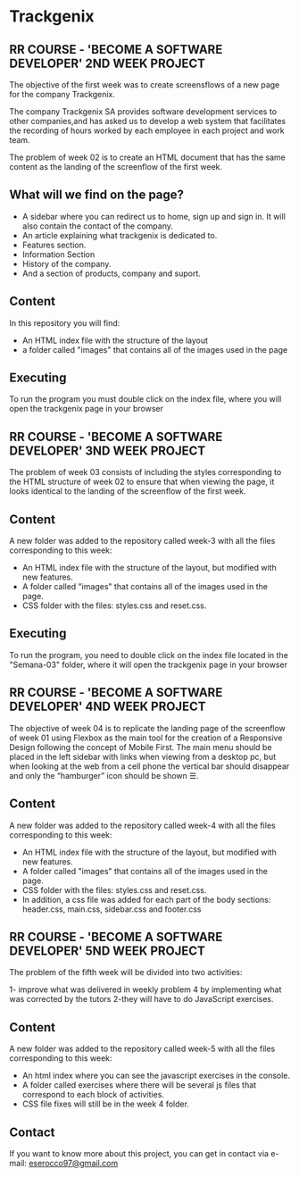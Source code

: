 # Trackgenix
## RR COURSE - 'BECOME A SOFTWARE DEVELOPER' 2ND WEEK PROJECT

The objective of the first week was to create screensflows of a new page for the company Trackgenix.

The company Trackgenix SA provides software development services to other companies,and has asked us to develop a web system that facilitates the recording of hours worked by each employee in each project and work team.

The problem of week 02 is to create an HTML document that has the same content as the landing of the screenflow of the first week.

## What will we find on the page?
- A sidebar where you can redirect us to home, sign up and sign in. It will also contain the contact of the company.
- An article explaining what trackgenix is dedicated to.
- Features section.
- Information Section
- History of the company. 
- And a section of products, company and suport.

## Content
In this repository you will find:

- An HTML index file with the structure of the layout
- a folder called "images" that contains all of the images used in the page

## Executing

To run the program you must double click on the index file, where you will open the trackgenix page in your browser


## RR COURSE - 'BECOME A SOFTWARE DEVELOPER' 3ND WEEK PROJECT

The problem of week 03 consists of including the styles corresponding to the HTML structure of week 02 to ensure that when viewing the page, it looks identical to the landing of the screenflow of the first week.

## Content
A new folder was added to the repository called week-3 with all the files corresponding to this week:
- An HTML index file with the structure of the layout, but modified with new features.
- A folder called "images" that contains all of the images used in the page.
- CSS folder with the files: styles.css and reset.css.


## Executing

To run the program, you need to double click on the index file located in the "Semana-03" folder, where it will open the trackgenix page in your browser

## RR COURSE - 'BECOME A SOFTWARE DEVELOPER' 4ND WEEK PROJECT

The objective of week 04 is to replicate the landing page of the screenflow of week 01 using Flexbox as the main tool for the creation of a Responsive Design following the concept of Mobile First. The main menu should be placed in the left sidebar with links when viewing from a desktop pc, but when looking at the web from a cell phone the vertical bar should disappear and only the “hamburger” icon should be shown ☰.

## Content
A new folder was added to the repository called week-4 with all the files corresponding to this week:
- An HTML index file with the structure of the layout, but modified with new features.
- A folder called "images" that contains all of the images used in the page.
- CSS folder with the files: styles.css and reset.css.
- In addition, a css file was added for each part of the body sections: header.css, main.css, sidebar.css and footer.css

## RR COURSE - 'BECOME A SOFTWARE DEVELOPER' 5ND WEEK PROJECT

The problem of the fifth week will be divided into two activities:

1- improve what was delivered in weekly problem 4 by implementing what was corrected by the tutors
2-they will have to do JavaScript exercises.

## Content
A new folder was added to the repository called week-5 with all the files corresponding to this week:
- An html index where you can see the javascript exercises in the console.
- A folder called exercises where there will be several js files that correspond to each block of activities.
- CSS file fixes will still be in the week 4 folder.

## Contact
If you want to know more about this project, you can get in contact via e-mail: eserocco97@gmail.com